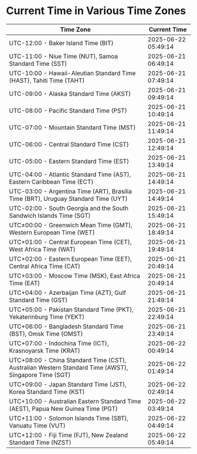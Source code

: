 # Current Time in Various Time Zones

| Time Zone | Current Time |
|-----------|--------------|
| UTC-12:00 - Baker Island Time (BIT) | 2025-06-22 05:49:14 |
| UTC-11:00 - Niue Time (NUT), Samoa Standard Time (SST) | 2025-06-21 06:49:14 |
| UTC-10:00 - Hawaii-Aleutian Standard Time (HAST), Tahiti Time (TAHT) | 2025-06-21 07:49:14 |
| UTC-09:00 - Alaska Standard Time (AKST) | 2025-06-21 09:49:14 |
| UTC-08:00 - Pacific Standard Time (PST) | 2025-06-21 10:49:14 |
| UTC-07:00 - Mountain Standard Time (MST) | 2025-06-21 11:49:14 |
| UTC-06:00 - Central Standard Time (CST) | 2025-06-21 12:49:14 |
| UTC-05:00 - Eastern Standard Time (EST) | 2025-06-21 13:49:14 |
| UTC-04:00 - Atlantic Standard Time (AST), Eastern Caribbean Time (ECT) | 2025-06-21 14:49:14 |
| UTC-03:00 - Argentina Time (ART), Brasília Time (BRT), Uruguay Standard Time (UYT) | 2025-06-21 14:49:14 |
| UTC-02:00 - South Georgia and the South Sandwich Islands Time (SGT) | 2025-06-21 15:49:14 |
| UTC±00:00 - Greenwich Mean Time (GMT), Western European Time (WET) | 2025-06-21 18:49:14 |
| UTC+01:00 - Central European Time (CET), West Africa Time (WAT) | 2025-06-21 19:49:14 |
| UTC+02:00 - Eastern European Time (EET), Central Africa Time (CAT) | 2025-06-21 20:49:14 |
| UTC+03:00 - Moscow Time (MSK), East Africa Time (EAT) | 2025-06-21 20:49:14 |
| UTC+04:00 - Azerbaijan Time (AZT), Gulf Standard Time (GST) | 2025-06-21 21:49:14 |
| UTC+05:00 - Pakistan Standard Time (PKT), Yekaterinburg Time (YEKT) | 2025-06-21 22:49:14 |
| UTC+06:00 - Bangladesh Standard Time (BST), Omsk Time (OMST) | 2025-06-21 23:49:14 |
| UTC+07:00 - Indochina Time (ICT), Krasnoyarsk Time (KRAT) | 2025-06-22 00:49:14 |
| UTC+08:00 - China Standard Time (CST), Australian Western Standard Time (AWST), Singapore Time (SGT) | 2025-06-22 01:49:14 |
| UTC+09:00 - Japan Standard Time (JST), Korea Standard Time (KST) | 2025-06-22 02:49:14 |
| UTC+10:00 - Australian Eastern Standard Time (AEST), Papua New Guinea Time (PGT) | 2025-06-22 03:49:14 |
| UTC+11:00 - Solomon Islands Time (SBT), Vanuatu Time (VUT) | 2025-06-22 04:49:14 |
| UTC+12:00 - Fiji Time (FJT), New Zealand Standard Time (NZST) | 2025-06-22 05:49:14 |
